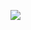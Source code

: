 ![](https://repository-images.githubusercontent.com/185612092/afbdd880-7541-11ea-9449-daaae15b84bb)
